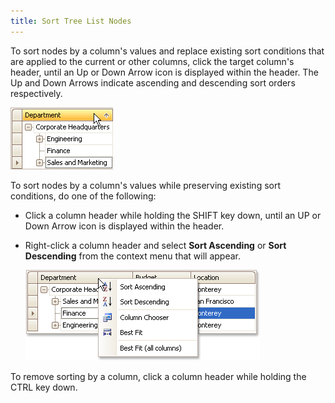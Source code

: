 ```yaml
---
title: Sort Tree List Nodes
---
```

To sort nodes by a column's values and replace existing sort conditions that are applied to the current or other columns, click the target column's header, until an Up or Down Arrow icon is displayed within the header. The Up and Down Arrows indicate ascending and descending sort orders respectively.

![EU_XtraTreeList_Column_SortAscendingIcon](../../../images/Img7709.png)

To sort nodes by a column's values while preserving existing sort conditions, do one of the following:
* Click a column header while holding the SHIFT key down, until an UP or Down Arrow icon is displayed within the header.
* Right-click a column header and select **Sort Ascending** or **Sort Descending** from the context menu that will appear.
	
	![EU_XtraTreeList_Column_Menu](../../../images/Img7670.png)

To remove sorting by a column, click a column header while holding the CTRL key down.